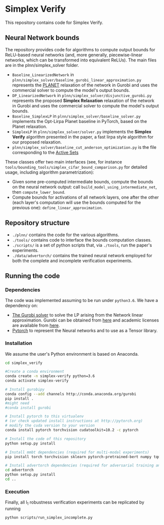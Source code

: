# Simplex Verify

This repository contains code for Simplex Verify.

## Neural Network bounds
The repository provides code for algorithms to compute output bounds for ReLU-based neural networks (and, 
more generally, piecewise-linear networks, which can be transformed into equivalent ReLUs). The main files are in the plnn/simplex_solver folder.
- `Baseline_LinearizedNetwork` in `plnn/simplex_solver/baseline_gurobi_linear_approximation.py` represents the [PLANET](https://github.com/progirep/planet) relaxation of the network in Gurobi 
and uses the commercial solver to compute the model's output bounds.
- `DP_LinearizedNetwork` in `plnn/simplex_solver/disjunctive_gurobi.py` represents the proposed **Simplex Relaxation** relaxation of the network in Gurobi 
and uses the commercial solver to compute the model's output bounds.
- `Baseline_SimplexLP` in `plnn/simplex_solver/baseline_solver.py` implements the Opt-Lirpa Planet baseline in PyTorch, based on the Planet relaxation.
- `SimplexLP` in `plnn/simplex_solver/solver.py` implements the **Simplex Verify** algorithm presented in the paper, a
fast lirpa style algorithm for our proposed relaxation.
- `plnn/simplex_solver/baseline_cut_anderson_optimization.py` is the file corresponding to the [Active Sets](https://github.com/oval-group/scaling-the-convex-barrier)


These classes offer two main interfaces (see, for instance `tools/bounding_tools/simplex_cifar_bound_comparison.py` for detailed
usage, including algorithm parametrization):
- Given some pre-computed intermediate bounds, compute the bounds on the neural network output:
call `build_model_using_intermediate_net`, then `compute_lower_bound`.
- Compute bounds for activations of all network layers, one after the other (each layer's computation will use the
bounds computed for the previous one): `define_linear_approximation`.


## Repository structure
* `./plnn/` contains the code for the various algorithms.
* `./tools/` contains code to interface the bounds computation classes.
* `./scripts/` is a set of python scripts that, via `./tools`, run the paper's experiments.
* `./data/advertorch/` contains the trained neural network employed for both the complete and incomplete verification experiments.
  
## Running the code
### Dependencies
The code was implemented assuming to be run under `python3.6`.
We have a dependency on:
* [The Gurobi solver](http://www.gurobi.com/) to solve the LP arising from the
Network linear approximation.
Gurobi can be obtained
from [here](http://www.gurobi.com/downloads/gurobi-optimizer) and academic
licenses are available
from [here](http://www.gurobi.com/academia/for-universities).
* [Pytorch](http://pytorch.org/) to represent the Neural networks and to use as
  a Tensor library. 

  
### Installation
We assume the user's Python environment is based on Anaconda.

```bash
cd simplex_verify

#Create a conda environment
conda create -n simplex-verify python=3.6
conda activate simplex-verify

# Install gurobipy 
conda config --add channels http://conda.anaconda.org/gurobi
pip install .
#might need
#conda install gurobi

# Install pytorch to this virtualenv
# (or check updated install instructions at http://pytorch.org)
# modify the cuda version to your version
conda install pytorch torchvision cudatoolkit=10.2 -c pytorch 

# Install the code of this repository
python setup.py install

# Install mmbt dependencies (required for multi-modal experiments)
pip install torch torchvision sklearn pytorch-pretrained-bert numpy tqdm matplotlib

# Install advertorch dependencies (required for adversarial training and pgd bounds)
cd advertorch
python setup.py install
cd ..
```

### Execution
Finally, all l<sub>1</sub> robustness verification experiments can be replicated by running
```bash
python scripts/run_simplex_incomplete.py
```
